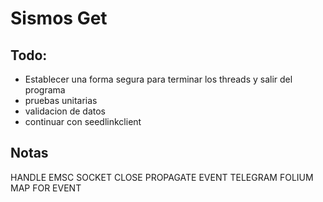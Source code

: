 # Sismos Get

## Todo:

- Establecer una forma segura para terminar los threads y salir del programa
- pruebas unitarias
- validacion de datos
- continuar con seedlinkclient

## Notas

 HANDLE EMSC SOCKET CLOSE
 PROPAGATE EVENT 
 TELEGRAM FOLIUM MAP FOR EVENT
